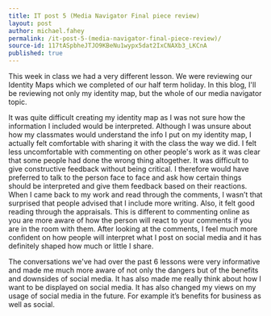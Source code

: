 ```yaml
---
title: IT post 5 (Media Navigator Final piece review)
layout: post
author: michael.fahey
permalink: /it-post-5-(media-navigator-final-piece-review)/
source-id: 117tASpbheJTJO9KBeNu1wypx5dat2IxCNAXb3_LKCnA
published: true
---
```

This week in class we had a very different lesson. We were reviewing our Identity Maps which we completed of our half term holiday. In this blog, I'll be reviewing not only my identity map, but the whole of our media navigator topic.

It was quite difficult creating my identity map as I was not sure how the information I included would be interpreted. Although I was unsure about how my classmates would understand the info I put on my identity map, I actually felt comfortable with sharing it with the class the way we did. I felt less uncomfortable with commenting on other people's work as it was clear that some people had done the wrong thing altogether. It was difficult to give constructive feedback without being critical. I therefore would have preferred to talk to the person face to face and ask how certain things should be interpreted and give them feedback based on their reactions. When I came back to my work and read through the comments, I wasn’t that surprised that people advised that I include more writing. Also, it felt good reading through the appraisals. This is different to commenting online as you are more aware of how the person will react to your comments if you are in the room with them. After looking at the comments, I feel much more confident on how people will interpret what I post on social media and it has definitely shaped how much or little I share. 

The conversations we've had over the past 6 lessons were very informative and made me much more aware of not only the dangers but of the benefits and downsides of social media. It has also made me really think about how I want to be displayed on social media. It has also changed my views on my usage of social media in the future. For example it’s benefits for business as well as social.

